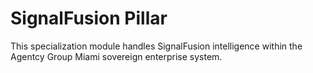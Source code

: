 # SignalFusion Pillar

This specialization module handles SignalFusion intelligence within the Agentcy Group Miami sovereign enterprise system.
